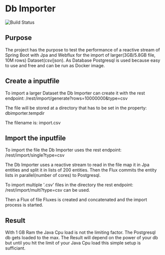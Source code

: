 # Db Importer

![Build Status](https://travis-ci.org/Angular2Guy/DbImporter.svg?branch=master)

## Purpose
The project has the purpose to test the performance of a reactive stream of  Spring Boot with Jpa and Webflux for the import of larger(3GB/5.8GB file, 10M rows) Dataset(csv/json). As Database Postgresql is used because easy to use and free and can be run as Docker image.

## Create a inputfile
To import a larger Dataset the Db Importer can create it with the rest endpoint: /rest/import/generate?rows=10000000&type=csv

The file will be stored at a directory that has to be set in the property: dbimporter.tempdir

The filename is: import.csv


## Import the inputfile
To import the file the Db Importer uses the rest endpoint: /rest/import/single?type=csv

The Db Importer uses a reactive stream to read in the file map it in Jpa entities and split it in lists of 200 entities. Then the Flux commits the entity lists in parallel(number of cores) to Postgresql.

To import multiple '.csv' files in the directory the rest endpoint: /rest/import/multi?type=csv can be used. 

Then a Flux of file Fluxes is created and concatenated and the import process is started. 

## Result
With 1 GB Ram the Java Cpu load is not the limiting factor. The Postgresql db gets loaded to the max. The Result will depend on the power of your db but until you hit the limit of your Java Cpu load this simple setup is sufficiant. 